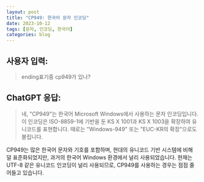 ```yaml
---
layout: post
title: "CP949: 한국어 문자 인코딩"
date: 2023-10-12
tags: [문자, 인코딩, 한국어]
categories: blog
---
```


## 사용자 입력:
> ending표기중 cp949가 있나?

## ChatGPT 응답:
> 네, "CP949"는 한국어 Microsoft Windows에서 사용하는 문자 인코딩입니다. 이 인코딩은 ISO-8859-1에 기반을 둔 KS X 1001과 KS X 1003을 확장하여 유니코드를 표현합니다. 때로는 "Windows-949" 또는 "EUC-KR의 확장"으로도 불립니다.

CP949는 많은 한국어 문자와 기호를 포함하며, 현대의 유니코드 기반 시스템에 비해 덜 표준화되었지만, 과거의 한국어 Windows 환경에서 널리 사용되었습니다. 현재는 UTF-8 같은 유니코드 인코딩이 널리 사용되므로, CP949를 사용하는 경우는 점점 줄어들고 있습니다.

